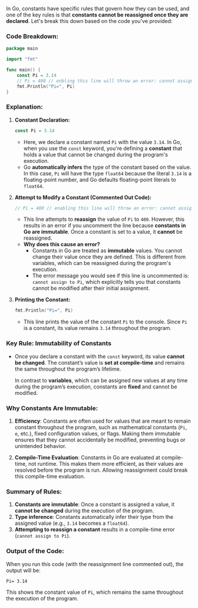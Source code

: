 In Go, constants have specific rules that govern how they can be used, and one of the key rules is that **constants cannot be reassigned once they are declared**. Let's break this down based on the code you've provided:

### Code Breakdown:

```go
package main

import "fmt"

func main() {
	const Pi = 3.14
	// Pi = 400 // enbling this line will throw an error: cannot assign to Pi
	fmt.Println("Pi=", Pi)
}
```

### Explanation:

1. **Constant Declaration:**
   ```go
   const Pi = 3.14
   ```
   - Here, we declare a constant named `Pi` with the value `3.14`. In Go, when you use the `const` keyword, you're defining a **constant** that holds a value that cannot be changed during the program's execution.
   - Go **automatically infers** the type of the constant based on the value. In this case, `Pi` will have the type `float64` because the literal `3.14` is a floating-point number, and Go defaults floating-point literals to `float64`.

2. **Attempt to Modify a Constant (Commented Out Code):**
   ```go
   // Pi = 400 // enabling this line will throw an error: cannot assign to Pi
   ```
   - This line attempts to **reassign** the value of `Pi` to `400`. However, this results in an error if you uncomment the line because **constants in Go are immutable**. Once a constant is set to a value, it **cannot** be reassigned.
   - **Why does this cause an error?**
     - Constants in Go are treated as **immutable** values. You cannot change their value once they are defined. This is different from variables, which can be reassigned during the program's execution.
     - The error message you would see if this line is uncommented is: `cannot assign to Pi`, which explicitly tells you that constants cannot be modified after their initial assignment.

3. **Printing the Constant:**
   ```go
   fmt.Println("Pi=", Pi)
   ```
   - This line prints the value of the constant `Pi` to the console. Since `Pi` is a constant, its value remains `3.14` throughout the program.

### Key Rule: **Immutability of Constants**

- Once you declare a constant with the `const` keyword, its value **cannot be changed**. The constant’s value is **set at compile-time** and remains the same throughout the program’s lifetime.
  
  In contrast to **variables**, which can be assigned new values at any time during the program’s execution, constants are **fixed** and cannot be modified.

### Why Constants Are Immutable:

1. **Efficiency**: Constants are often used for values that are meant to remain constant throughout the program, such as mathematical constants (`Pi`, `e`, etc.), fixed configuration values, or flags. Making them immutable ensures that they cannot accidentally be modified, preventing bugs or unintended behavior.
   
2. **Compile-Time Evaluation**: Constants in Go are evaluated at compile-time, not runtime. This makes them more efficient, as their values are resolved before the program is run. Allowing reassignment could break this compile-time evaluation.

### Summary of Rules:

1. **Constants are immutable**: Once a constant is assigned a value, it **cannot be changed** during the execution of the program.
2. **Type inference**: Constants automatically infer their type from the assigned value (e.g., `3.14` becomes a `float64`).
3. **Attempting to reassign a constant** results in a compile-time error (`cannot assign to Pi`).

### Output of the Code:

When you run this code (with the reassignment line commented out), the output will be:
```
Pi= 3.14
```

This shows the constant value of `Pi`, which remains the same throughout the execution of the program.